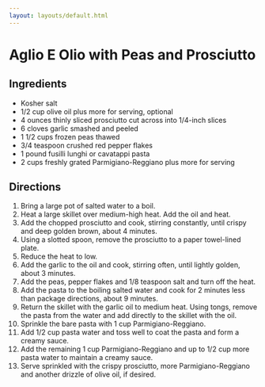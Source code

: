 ```yaml
---
layout: layouts/default.html
---
```


# Aglio E Olio with Peas and Prosciutto 

## Ingredients 

* Kosher salt
* 1/2 cup olive oil plus more for serving, optional
* 4 ounces thinly sliced prosciutto cut across into 1/4-inch slices
* 6 cloves garlic smashed and peeled
* 1 1/2 cups frozen peas thawed
* 3/4 teaspoon crushed red pepper flakes
* 1 pound fusilli lunghi or cavatappi pasta
* 2 cups freshly grated Parmigiano-Reggiano plus more for serving

## Directions

1. Bring a large pot of salted water to a boil.
1. Heat a large skillet over medium-high heat. Add the oil and heat. 
1. Add the chopped prosciutto and cook, stirring constantly, until crispy and deep golden brown, about 4 minutes. 
1. Using a slotted spoon, remove the prosciutto to a paper towel-lined plate. 
1. Reduce the heat to low. 
1. Add the garlic to the oil and cook, stirring often, until lightly golden, about 3 minutes. 
1. Add the peas, pepper flakes and 1/8 teaspoon salt and turn off the heat.
1. Add the pasta to the boiling salted water and cook for 2 minutes less than package directions, about 9 minutes.
1. Return the skillet with the garlic oil to medium heat. Using tongs, remove the pasta from the water and add directly to the skillet with the oil. 
1. Sprinkle the bare pasta with 1 cup Parmigiano-Reggiano. 
1. Add 1/2 cup pasta water and toss well to coat the pasta and form a creamy sauce. 
1. Add the remaining 1 cup Parmigiano-Reggiano and up to 1/2 cup more pasta water to maintain a creamy sauce. 
1. Serve sprinkled with the crispy prosciutto, more Parmigiano-Reggiano and another drizzle of olive oil, if desired.